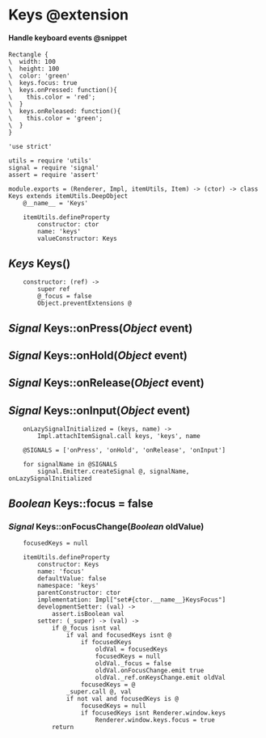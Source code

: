 Keys @extension
===============

#### Handle keyboard events @snippet

```style
Rectangle {
\  width: 100
\  height: 100
\  color: 'green'
\  keys.focus: true
\  keys.onPressed: function(){
\    this.color = 'red';
\  }
\  keys.onReleased: function(){
\    this.color = 'green';
\  }
}
```

	'use strict'

	utils = require 'utils'
	signal = require 'signal'
	assert = require 'assert'

	module.exports = (Renderer, Impl, itemUtils, Item) -> (ctor) -> class Keys extends itemUtils.DeepObject
		@__name__ = 'Keys'

		itemUtils.defineProperty
			constructor: ctor
			name: 'keys'
			valueConstructor: Keys

*Keys* Keys()
-------------

		constructor: (ref) ->
			super ref
			@_focus = false
			Object.preventExtensions @

*Signal* Keys::onPress(*Object* event)
--------------------------------------

*Signal* Keys::onHold(*Object* event)
-------------------------------------

*Signal* Keys::onRelease(*Object* event)
----------------------------------------

*Signal* Keys::onInput(*Object* event)
--------------------------------------

		onLazySignalInitialized = (keys, name) ->
			Impl.attachItemSignal.call keys, 'keys', name

		@SIGNALS = ['onPress', 'onHold', 'onRelease', 'onInput']

		for signalName in @SIGNALS
			signal.Emitter.createSignal @, signalName, onLazySignalInitialized

*Boolean* Keys::focus = false
-----------------------------

### *Signal* Keys::onFocusChange(*Boolean* oldValue)

		focusedKeys = null

		itemUtils.defineProperty
			constructor: Keys
			name: 'focus'
			defaultValue: false
			namespace: 'keys'
			parentConstructor: ctor
			implementation: Impl["set#{ctor.__name__}KeysFocus"]
			developmentSetter: (val) ->
				assert.isBoolean val
			setter: (_super) -> (val) ->
				if @_focus isnt val
					if val and focusedKeys isnt @
						if focusedKeys
							oldVal = focusedKeys
							focusedKeys = null
							oldVal._focus = false
							oldVal.onFocusChange.emit true
							oldVal._ref.onKeysChange.emit oldVal
						focusedKeys = @
					_super.call @, val
					if not val and focusedKeys is @
						focusedKeys = null
						if focusedKeys isnt Renderer.window.keys
							Renderer.window.keys.focus = true
				return
